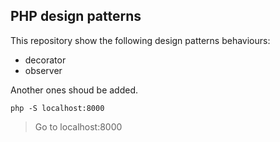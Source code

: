 ## PHP design patterns
This repository show the following design patterns behaviours:
- decorator
- observer

Another ones shoud be added.

````
php -S localhost:8000

````

> Go to localhost:8000